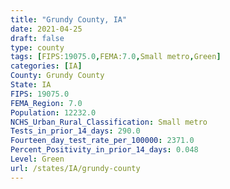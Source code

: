 ```yaml
---
title: "Grundy County, IA"
date: 2021-04-25
draft: false
type: county
tags: [FIPS:19075.0,FEMA:7.0,Small metro,Green]
categories: [IA]
County: Grundy County
State: IA
FIPS: 19075.0
FEMA_Region: 7.0
Population: 12232.0
NCHS_Urban_Rural_Classification: Small metro
Tests_in_prior_14_days: 290.0
Fourteen_day_test_rate_per_100000: 2371.0
Percent_Positivity_in_prior_14_days: 0.048
Level: Green
url: /states/IA/grundy-county
---
```



